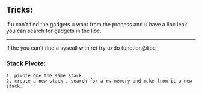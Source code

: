 ## Tricks:

if u can't find the gadgets u want from the process and u have a libc leak you can search for gadgets in the libc.

---

if the you can't find a syscall with ret try to do function@libc

### Stack Pivote:
    1. pivote one the same stack
    2. create a new stack , search for a rw memory and make from it a new stack.
